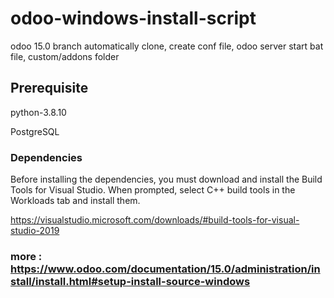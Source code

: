 # odoo-windows-install-script
odoo 15.0 branch automatically clone, create conf file, odoo server start bat file, custom/addons folder 

## Prerequisite
python-3.8.10

PostgreSQL

### Dependencies
Before installing the dependencies, you must download and install the Build Tools for Visual Studio. When prompted, select C++ build tools in the Workloads tab and install them.

https://visualstudio.microsoft.com/downloads/#build-tools-for-visual-studio-2019


### more : https://www.odoo.com/documentation/15.0/administration/install/install.html#setup-install-source-windows
